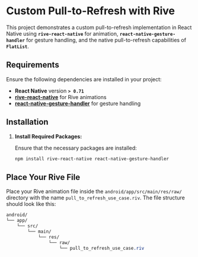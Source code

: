 # Custom Pull-to-Refresh with Rive

This project demonstrates a custom pull-to-refresh implementation in React Native using **`rive-react-native`** for animation, **`react-native-gesture-handler`** for gesture handling, and the native pull-to-refresh capabilities of **`FlatList`**.

## Requirements

Ensure the following dependencies are installed in your project:

- **React Native** version **`> 0.71`**
- **[rive-react-native](https://github.com/rive-app/rive-react-native)** for Rive animations
- **[react-native-gesture-handler](https://docs.swmansion.com/react-native-gesture-handler/docs/)** for gesture handling

## Installation

1. **Install Required Packages:**

   Ensure that the necessary packages are installed:

   ```bash
   npm install rive-react-native react-native-gesture-handler

## Place Your Rive File

Place your Rive animation file inside the `android/app/src/main/res/raw/` directory with the name `pull_to_refresh_use_case.riv`. The file structure should look like this:

```css
android/
└── app/
    └── src/
        └── main/
            └── res/
                └── raw/
                    └── pull_to_refresh_use_case.riv

